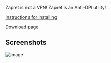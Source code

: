 Zapret is not a VPN! Zapret is an Anti-DPI utility!

[Instructions for installing](https://github.com/remittor/zapret-openwrt/wiki/Installing-zapret‐openwrt-package)

[Download page](https://github.com/tonyst2/zapret-openwrt-mipsel_24kc_Redmi-AC2100/releases)

## Screenshots

![image](https://github.com/user-attachments/assets/b79940b3-6a0d-4310-bd58-e461be004397)

